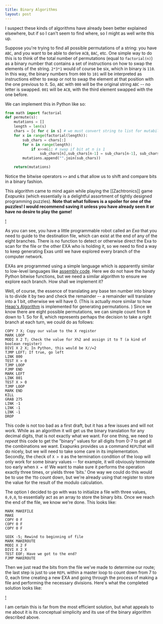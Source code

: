 ```yaml
---
title: Binary Algorithms
layout: post
---
```



I suspect these kinds of algorithms have already been better explained elsewhere, but if so I can't seem to find where, so I might as well write this up.

Suppose you're trying to find all possible permutations of a string: you have `ABC`, and you want to be able to derive `ACB`, `BAC`, etc. One simple way to do this is to think of the total number of permutations (equal to `factorial(n)`) as a binary number that contains a set of instructions on how to swap the elements of the string. `2*3*1` would of course be six, which in binary is `110`. In this way, the binary numbers from `000` to `101` will be interpreted as instructions either to swap or not to swap the element at that position with the one previous to it. So, `ABC` with `000` will be the original string `ABC` -- no letter is swapped. `001` will be `ACB`, with the third element swapped with the one before. 

We can implement this in Python like so:

```python
from math import factorial
def permute(s):
    mutations = []
    length = len(s)
    chars = [c for c in s] # we must convert string to list for mutability
    for x in range(factorial(length)):
        sub_chars = chars[:]
        for n in range(length):
            if x>>n&1: # swap if bit at n is 1
                sub_chars[n],sub_chars[n-1] = sub_chars[n-1], sub_chars[n]
        mutations.append("".join(sub_chars))

    return(mutations)
```

Notice the bitwise operators `>>` and `&` that allow us to shift and compare bits in a binary fashion. 

This algorithm came to mind again while playing the [[Zachtronics]] game *Exapunks* (which essentially is a delightful assortment of tightly designed programming puzzles). **Note that what follows is a spoiler for one of the puzzles! I would recommend saving it unless you have already seen it or have no desire to play the game!** 

[!](exa_screen.jpg)

As you can see, you have a little programmable robot called an _Exa_ that you need to guide to the destination file, which can exist at the end of any of the eight branches. There is no function to detect or otherwise direct the Exa to scan for the file or the other EXA who is holding it, so we need to find a way to keep generating Exas until we have explored every branch of the computer network. 

EXAs are programmed using a simple language which is apparently similar to low-level languages like [assembly code](https://steamcommunity.com/app/716490/discussions/0/3491891042510774925/?utm_source=perplexity). Here we do not have the handy Python bitwise functions, but we need a similar algorithm to ensure we explore each branch. How shall we implement it?

Well, of course, the essence of translating any base ten number into binary is to divide it by two and check the remainder -- a remainder will translate into a 1 bit, otherwise we will have 0. (This is actually more similar to how [Heap's Algorithm](https://en.wikipedia.org/wiki/Heap%27s_algorithm) is implemented for generating permutations. ) Since we know there are eight possible permutations, we can simple count from 8 down to 1. So for 8, which represents perhaps the decision to take a right branch at each turn, we could do as follows:

```
COPY 7 X; Copy our value to the X register
MARK LOOP
MODI X 2 T; Check the value for X%2 and assign it to T (a kind of boolean register)
DIVI X 2 X; In Python, this would be X//=2
TJMP LEFT; If true, go left
LINK 800
TEST X > 0
TJMP LOOP
FJMP END
MARK LEFT
LINK 801
TEST X > 0
TJMP LOOP
MARK END
KILL
GRAB 275
LINK -1
LINK -1
LINK -1
DROP
```

This code is not too bad as a first draft, but it has a few issues and will not work. While as an algorithm it will get us the binary translation for any decimal digits, that is not exactly what we want. For one thing, we need to *repeat* this code to get the "binary" values for all digits from 0-7 to get all the combinations we want. Exapunks provides us a command `REPL`that will do nicely, but we will need to take some care in its implementation. Secondly, the check of `X > 0` as the termination condition of the loop will only work for some binary values -- for example, it will obviously terminate too early when `X = 0`! We want to make sure it performs the operation exactly three times, or yields three 'bits.' One way we could do this would be to use the `T`to count down, but we're already using that register to store the value for the result of the modulo calculation. 

The option I decided to go with was to initialize a file with three values, `0,0,0`, to essentially act as an array to store the binary bits. Once we reach the end of the file, we know we're done. This looks like:

```
MARK MAKEFILE
MAKE
COPY 0 F
COPY 0 F
COPY 0 F

SEEK -5; Rewind to beginning of file
MARK MAKEROUTE
MODI X 2 F
DIVI X 2 X
TEST EOF; Have we got to the end?
FJMP MAKEROUTE
```

Then we just read the bits from the file we've made to determine our route; the last step is just to use `REPL` within a master loop to count down from 7 to 0, each time creating a new EXA and going through the process of making a file and performing the necessary divisions. Here's what the completed solution looks like: 

[!](exapunks_clip.gif)

I am certain this is far from the most efficient solution, but what appeals to me about it is its conceptual simplicity and its use of the binary algorithm described above.